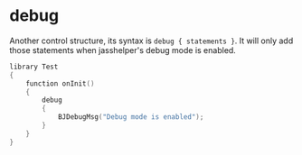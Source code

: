 # debug

Another control structure, its syntax is `debug { statements }`. It will only add those statements when
jasshelper&apos;s debug mode is enabled.

```C++
library Test
{
    function onInit()
    {
        debug
        {
            BJDebugMsg("Debug mode is enabled");
        }
    }
}
```